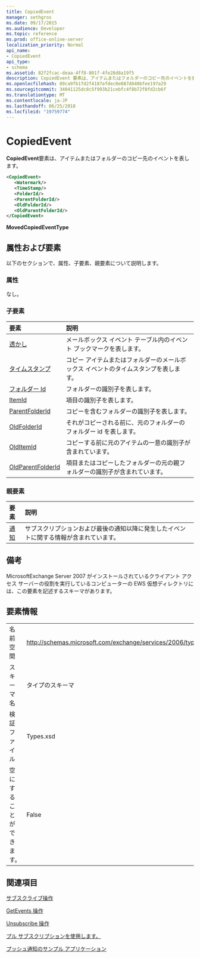 ```yaml
---
title: CopiedEvent
manager: sethgros
ms.date: 09/17/2015
ms.audience: Developer
ms.topic: reference
ms.prod: office-online-server
localization_priority: Normal
api_name:
- CopiedEvent
api_type:
- schema
ms.assetid: 82f2fcac-deaa-4ff8-801f-4fe28d8a19f5
description: CopiedEvent 要素は、アイテムまたはフォルダーのコピー先のイベントを表します。
ms.openlocfilehash: 89ca9fb1fd2f4187efdec0e087d840bfee197a29
ms.sourcegitcommit: 34041125dc8c5f993b21cebfc4f8b72f0fd2cb6f
ms.translationtype: MT
ms.contentlocale: ja-JP
ms.lasthandoff: 06/25/2018
ms.locfileid: "19759774"
---
```

# <a name="copiedevent"></a>CopiedEvent

**CopiedEvent**要素は、アイテムまたはフォルダーのコピー先のイベントを表します。 
  
```xml
<CopiedEvent>
   <Watermark/>
   <TimeStamp/>
   <FolderId/>
   <ParentFolderId/>
   <OldFolderId/>
   <OldParentFolderId/>
</CopiedEvent>
```

 **MovedCopiedEventType**
## <a name="attributes-and-elements"></a>属性および要素

以下のセクションで、属性、子要素、親要素について説明します。
  
### <a name="attributes"></a>属性

なし。
  
### <a name="child-elements"></a>子要素

|**要素**|**説明**|
|:-----|:-----|
|[透かし](watermark.md) <br/> |メールボックス イベント テーブル内のイベント ブックマークを表します。  <br/> |
|[タイムスタンプ](timestamp.md) <br/> |コピー アイテムまたはフォルダーのメールボックス イベントのタイムスタンプを表します。  <br/> |
|[フォルダー Id](folderid.md) <br/> |フォルダーの識別子を表します。  <br/> |
|[ItemId](itemid.md) <br/> |項目の識別子を表します。  <br/> |
|[ParentFolderId](parentfolderid.md) <br/> |コピーを含むフォルダーの識別子を表します。  <br/> |
|[OldFolderId](oldfolderid.md) <br/> |それがコピーされる前に、元のフォルダーのフォルダー id を表します。  <br/> |
|[OldItemId](olditemid.md) <br/> |コピーする前に元のアイテムの一意の識別子が含まれています。  <br/> |
|[OldParentFolderId](oldparentfolderid.md) <br/> |項目またはコピーしたフォルダーの元の親フォルダーの識別子が含まれています。  <br/> |
   
### <a name="parent-elements"></a>親要素

|**要素**|**説明**|
|:-----|:-----|
|[通知](notification-ex15websvcsotherref.md) <br/> |サブスクリプションおよび最後の通知以降に発生したイベントに関する情報が含まれています。  <br/> |
   
## <a name="remarks"></a>備考

MicrosoftExchange Server 2007 がインストールされているクライアント アクセス サーバーの役割を実行しているコンピューターの EWS 仮想ディレクトリには、この要素を記述するスキーマがあります。
  
## <a name="element-information"></a>要素情報

|||
|:-----|:-----|
|名前空間  <br/> |http://schemas.microsoft.com/exchange/services/2006/types  <br/> |
|スキーマ名  <br/> |タイプのスキーマ  <br/> |
|検証ファイル  <br/> |Types.xsd  <br/> |
|空にすることができます。  <br/> |False  <br/> |
   
## <a name="see-also"></a>関連項目



[サブスクライブ操作](subscribe-operation.md)
  
[GetEvents 操作](getevents-operation.md)
  
[Unsubscribe 操作](unsubscribe-operation.md)


[プル サブスクリプションを使用します。](http://msdn.microsoft.com/library/f956bc0e-2b25-4613-966b-54c65456897c%28Office.15%29.aspx)
  
[プッシュ通知のサンプル アプリケーション](http://msdn.microsoft.com/library/db1f8523-fa44-483f-bdb6-ab5939b52eee%28Office.15%29.aspx)

